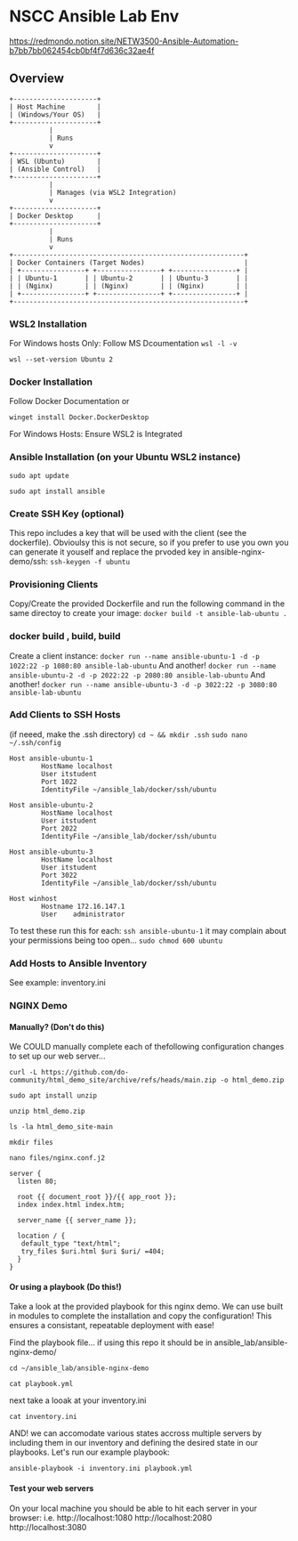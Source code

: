 # NSCC Ansible Lab Env
https://redmondo.notion.site/NETW3500-Ansible-Automation-b7bb7bb062454cb0bf4f7d636c32ae4f
## Overview
```
+---------------------+
| Host Machine        |
| (Windows/Your OS)   |
+---------------------+
          |
          | Runs
          v
+---------------------+
| WSL (Ubuntu)        |
| (Ansible Control)   |
+---------------------+
          |
          | Manages (via WSL2 Integration)
          v
+---------------------+
| Docker Desktop      |
+---------------------+
          |
          | Runs
          v
+----------------------------------------------------------+
| Docker Containers (Target Nodes)                         |
| +----------------+ +----------------+ +----------------+ |
| | Ubuntu-1       | | Ubuntu-2       | | Ubuntu-3       | |
| | (Nginx)        | | (Nginx)        | | (Nginx)        | |
| +----------------+ +----------------+ +----------------+ |
+----------------------------------------------------------+
```
### WSL2 Installation
For Windows hosts Only: Follow MS Dcoumentation 
`wsl -l -v`

`wsl --set-version Ubuntu 2`


### Docker Installation
 Follow Docker Documentation or

`winget install Docker.DockerDesktop`
 
 For Windows Hosts: Ensure WSL2 is Integrated


### Ansible Installation (on your Ubuntu WSL2 instance)
`sudo apt update`

`sudo apt install ansible`

### Create SSH Key (optional)
This repo includes a key that will be used with the client (see the dockerfile). Obvioulsy this is not secure, so if you prefer to use you own you can generate it youself and replace the prvoded key in ansible-nginx-demo/ssh:
`ssh-keygen -f ubuntu`

### Provisioning Clients
Copy/Create the provided Dockerfile and run the following command in the same directoy to create your image:
`docker build -t ansible-lab-ubuntu .`

### docker build , build, build
Create a client instance:
`docker run --name ansible-ubuntu-1 -d -p 1022:22 -p 1080:80 ansible-lab-ubuntu`
And another!
`docker run --name ansible-ubuntu-2 -d -p 2022:22 -p 2080:80 ansible-lab-ubuntu`
And another!
`docker run --name ansible-ubuntu-3 -d -p 3022:22 -p 3080:80 ansible-lab-ubuntu`

### Add Clients to SSH Hosts
(if neeed, make the .ssh directory)
`cd ~ && mkdir .ssh`
`sudo nano ~/.ssh/config`

``` 
Host ansible-ubuntu-1
        HostName localhost
        User itstudent
        Port 1022
        IdentityFile ~/ansible_lab/docker/ssh/ubuntu

Host ansible-ubuntu-2
        HostName localhost
        User itstudent
        Port 2022
        IdentityFile ~/ansible_lab/docker/ssh/ubuntu

Host ansible-ubuntu-3
        HostName localhost
        User itstudent
        Port 3022
        IdentityFile ~/ansible_lab/docker/ssh/ubuntu

Host winhost
        Hostname 172.16.147.1
        User    administrator
```
To test these run this for each: `ssh ansible-ubuntu-1`  it may complain about your permissions being too open... `sudo chmod 600 ubuntu`

### Add Hosts to Ansible Inventory

See example: inventory.ini


### NGINX Demo
#### Manually? (Don't do this)
We COULD manually complete each of thefollowing configuration changes to set up our web server...

`curl -L https://github.com/do-community/html_demo_site/archive/refs/heads/main.zip -o html_demo.zip`

`sudo apt install unzip`

`unzip html_demo.zip`

`ls -la html_demo_site-main`

`mkdir files`

`nano files/nginx.conf.j2`

```
server {
  listen 80;

  root {{ document_root }}/{{ app_root }};
  index index.html index.htm;

  server_name {{ server_name }};
  
  location / {
   default_type "text/html";
   try_files $uri.html $uri $uri/ =404;
  }
}
```

#### Or using a playbook (Do this!)
Take a look at the provided playbook for this nginx demo. We can use built in modules to complete the installation and copy the configuration! This ensures a consistant, repeatable deployment with ease!

Find the playbook file... if using this repo it should be in ansible_lab/ansible-nginx-demo/

`cd ~/ansible_lab/ansible-nginx-demo`

`cat playbook.yml`

next take a looak at your inventory.ini

`cat inventory.ini`

AND! we can accomodate various states accross multiple servers by including them in our inventory and defining the desired state in our playbooks. Let's run our example playbook:

`ansible-playbook -i inventory.ini playbook.yml`

#### Test your web servers
On your local machine you should be able to hit each server in your browser:
i.e.
http://localhost:1080
http://localhost:2080
http://localhost:3080
